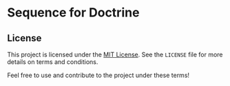 # Sequence for Doctrine



## License

This project is licensed under the [MIT License](LICENSE). See the `LICENSE`
file for more details on terms and conditions.

Feel free to use and contribute to the project under these terms!
